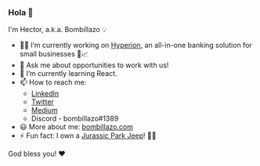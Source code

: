 ### Hola 👋

I'm Hector, a.k.a. Bombillazo 💡

- 👨‍💻 I’m currently working on [Hyperion](https://www.hyperion.finance/?referral-code=a7e73eb0c05f0c8e94525bb9ee31b837), an all-in-one banking solution for small businesses 🌲📈
- 💬 Ask me about opportunities to work with us!
- 🌱 I’m currently learning React.
- 📫 How to reach me:
  - [LinkedIn](https://www.linkedin.com/in/bombillazo/)
  - [Twitter](https://twitter.com/bombillazo)
  - [Medium](https://bombillazo.medium.com/)
  - Discord - bombillazo#1389
- 😃 More about me: [bombillazo.com](https://www.bombillazo.com)
- ⚡ Fun fact: I own a [Jurassic Park Jeep](https://www.bombillazo.com/content/jurassic-park-jeep-14)! 🚙🦖

God bless you! ❤️
